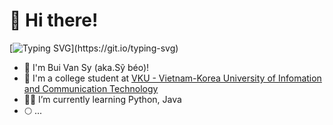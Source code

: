 # 👋 Hi there!

[![Typing SVG](https://readme-typing-svg.herokuapp.com?duration=2500&color=F7E919&lines=Gichee+gitchee+goo..)](https://git.io/typing-svg)

- 🌱 I'm Bui Van Sy (aka.Sỹ béo)!
- 🏫 I'm a college student at [VKU - Vietnam-Korea University of Infomation and Communication Technology](http://vku.udn.vn) 
- 👨‍💻 I’m currently learning Python, Java
- 🌕 ...
